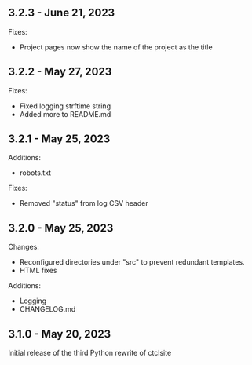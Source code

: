 ## 3.2.3 - June 21, 2023

Fixes:
- Project pages now show the name of the project as the title

## 3.2.2 - May 27, 2023

Fixes:

- Fixed logging strftime string
- Added more to README.md

## 3.2.1 - May 25, 2023

Additions:

- robots.txt

Fixes:

- Removed "status" from log CSV header

## 3.2.0 - May 25, 2023

Changes:  

- Reconfigured directories under "src" to prevent redundant templates.
- HTML fixes

Additions:

- Logging
- CHANGELOG.md

## 3.1.0 - May 20, 2023

Initial release of the third Python rewrite of ctclsite


